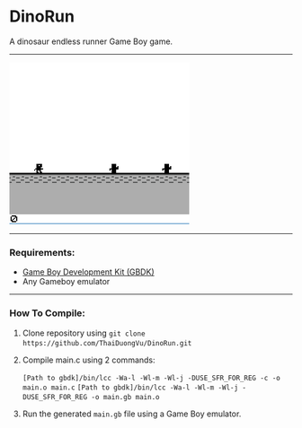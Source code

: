 # DinoRun
A dinosaur endless runner Game Boy game.

---

<img src="./demo/demo.gif" width=320>

---

### Requirements:
- [Game Boy Development Kit (GBDK)](https://github.com/Zal0/gbdk-2020)
- Any Gameboy emulator

---

### How To Compile:
1. Clone repository using `git clone https://github.com/ThaiDuongVu/DinoRun.git`
2. Compile main.c using 2 commands:

    `[Path to gbdk]/bin/lcc -Wa-l -Wl-m -Wl-j -DUSE_SFR_FOR_REG -c -o main.o main.c`
    `[Path to gbdk]/bin/lcc -Wa-l -Wl-m -Wl-j -DUSE_SFR_FOR_REG -o main.gb main.o`

3. Run the generated `main.gb` file using a Game Boy emulator.
